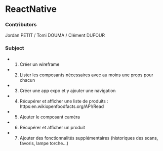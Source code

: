 # ReactNative

### Contributors 
Jordan PETIT / Tomi DOUMA / Clément DUFOUR

### Subject 
- 1. Créer un wireframe
- 2. Lister les composants nécessaires avec au moins une props pour chacun
- 3. Créer une app expo et y ajouter une navigation
- 4. Récupérer et afficher une liste de produits : https:en.wikiopenfoodfacts.org/API/Read
- 5. Ajouter le composant caméra
- 6. Récupérer et afficher un produit
- 7. Ajouter des fonctionnalités supplémentaires (historiques des scans, favoris, lampe torche...)
